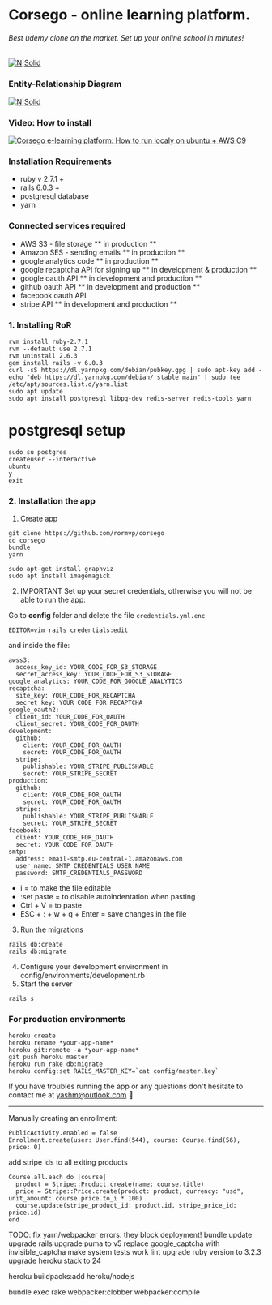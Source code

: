 # Corsego - online learning platform.

###### Best udemy clone on the market. Set up your online school in minutes!

[![N|Solid](https://i.imgur.com/Hvjl2YJ.png)](https://corsego.herokuapp.com)

### Entity-Relationship Diagram

[![N|Solid](https://i.imgur.com/IIWWYxW.png)](https://corsego.herokuapp.com)

### Video: How to install

[![Corsego e-learning platform: How to run localy on ubuntu + AWS C9](http://img.youtube.com/vi/nQd03MgXDXY/0.jpg)](http://www.youtube.com/watch?v=nQd03MgXDXY "Video Title")

### Installation Requirements 
* ruby v 2.7.1 +
* rails 6.0.3 +
* postgresql database
* yarn

### Connected services required
* AWS S3 - file storage ** in production **
* Amazon SES - sending emails ** in production **
* google analytics code ** in production **
* google recaptcha API for signing up ** in development & production **
* google oauth API ** in development and production **
* github oauth API ** in development and production **
* facebook oauth API
* stripe API ** in development and production **

### 1. Installing RoR

```
rvm install ruby-2.7.1
rvm --default use 2.7.1
rvm uninstall 2.6.3
gem install rails -v 6.0.3
curl -sS https://dl.yarnpkg.com/debian/pubkey.gpg | sudo apt-key add -
echo "deb https://dl.yarnpkg.com/debian/ stable main" | sudo tee /etc/apt/sources.list.d/yarn.list
sudo apt update
sudo apt install postgresql libpq-dev redis-server redis-tools yarn
```

# postgresql setup

```
sudo su postgres
createuser --interactive
ubuntu
y 
exit
```

### 2. Installation the app

1. Create app
```
git clone https://github.com/rormvp/corsego
cd corsego
bundle
yarn

sudo apt-get install graphviz
sudo apt install imagemagick
```
2. IMPORTANT Set up your secret credentials, otherwise you will not be able to run the app:

Go to **config** folder and delete the file `credentials.yml.enc`
```
EDITOR=vim rails credentials:edit
```
and inside the file:
```
awss3:
  access_key_id: YOUR_CODE_FOR_S3_STORAGE
  secret_access_key: YOUR_CODE_FOR_S3_STORAGE
google_analytics: YOUR_CODE_FOR_GOOGLE_ANALYTICS
recaptcha:
  site_key: YOUR_CODE_FOR_RECAPTCHA
  secret_key: YOUR_CODE_FOR_RECAPTCHA
google_oauth2:
  client_id: YOUR_CODE_FOR_OAUTH
  client_secret: YOUR_CODE_FOR_OAUTH
development:
  github:
    client: YOUR_CODE_FOR_OAUTH
    secret: YOUR_CODE_FOR_OAUTH
  stripe:
    publishable: YOUR_STRIPE_PUBLISHABLE
    secret: YOUR_STRIPE_SECRET
production:
  github:
    client: YOUR_CODE_FOR_OAUTH
    secret: YOUR_CODE_FOR_OAUTH
  stripe:
    publishable: YOUR_STRIPE_PUBLISHABLE
    secret: YOUR_STRIPE_SECRET
facebook:
  client: YOUR_CODE_FOR_OAUTH
  secret: YOUR_CODE_FOR_OAUTH
smtp:
  address: email-smtp.eu-central-1.amazonaws.com
  user_name: SMTP_CREDENTIALS_USER_NAME
  password: SMTP_CREDENTIALS_PASSWORD
```
* i = to make the file editable
* :set paste = to disable autoindentation when pasting
* Ctrl + V = to paste
* ESC + : + w + q + Enter = save changes in the file

3. Run the migrations 
```
rails db:create
rails db:migrate
```
4. Configure your development environment in config/environments/development.rb
5. Start the server
```
rails s
```

### For production environments
```
heroku create
heroku rename *your-app-name*
heroku git:remote -a *your-app-name*
git push heroku master
heroku run rake db:migrate
heroku config:set RAILS_MASTER_KEY=`cat config/master.key`
```
If you have troubles running the app or any questions don't hesitate to contact me at yashm@outlook.com 🧐 

****

Manually creating an enrollment:

```
PublicActivity.enabled = false
Enrollment.create(user: User.find(544), course: Course.find(56), price: 0)
```

add stripe ids to all exiting products
```
Course.all.each do |course|
  product = Stripe::Product.create(name: course.title)
  price = Stripe::Price.create(product: product, currency: "usd", unit_amount: course.price.to_i * 100)
  course.update(stripe_product_id: product.id, stripe_price_id: price.id)
end
```

TODO:
fix yarn/webpacker errors. they block deployment!
bundle update
upgrade rails
upgrade puma to v5
replace google_captcha with invisible_captcha
make system tests work
lint
upgrade ruby version to 3.2.3
upgrade heroku stack to 24

heroku buildpacks:add heroku/nodejs

bundle exec rake webpacker:clobber webpacker:compile
